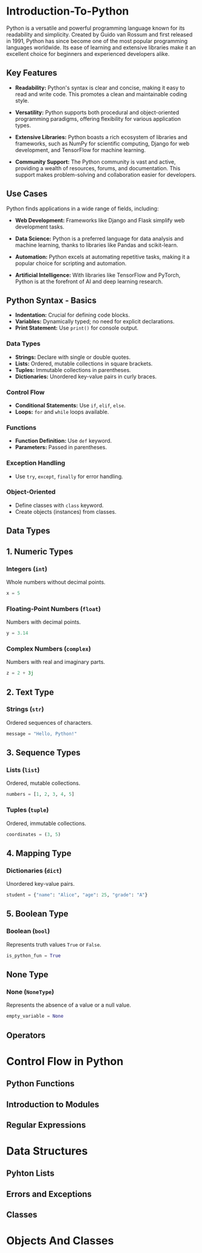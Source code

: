 # Introduction-To-Python

Python is a versatile and powerful programming language known for its readability and simplicity. Created by Guido van Rossum and first released in 1991, Python has since become one of the most popular programming languages worldwide. Its ease of learning and extensive libraries make it an excellent choice for beginners and experienced developers alike.

## Key Features

- **Readability:** Python's syntax is clear and concise, making it easy to read and write code. This promotes a clean and maintainable coding style.

- **Versatility:** Python supports both procedural and object-oriented programming paradigms, offering flexibility for various application types.

- **Extensive Libraries:** Python boasts a rich ecosystem of libraries and frameworks, such as NumPy for scientific computing, Django for web development, and TensorFlow for machine learning.

- **Community Support:** The Python community is vast and active, providing a wealth of resources, forums, and documentation. This support makes problem-solving and collaboration easier for developers.

## Use Cases

Python finds applications in a wide range of fields, including:

- **Web Development:** Frameworks like Django and Flask simplify web development tasks.

- **Data Science:** Python is a preferred language for data analysis and machine learning, thanks to libraries like Pandas and scikit-learn.

- **Automation:** Python excels at automating repetitive tasks, making it a popular choice for scripting and automation.

- **Artificial Intelligence:** With libraries like TensorFlow and PyTorch, Python is at the forefront of AI and deep learning research.

## Python Syntax - Basics

- **Indentation:** Crucial for defining code blocks.
- **Variables:** Dynamically typed; no need for explicit declarations.
- **Print Statement:** Use `print()` for console output.

### Data Types

- **Strings:** Declare with single or double quotes.
- **Lists:** Ordered, mutable collections in square brackets.
- **Tuples:** Immutable collections in parentheses.
- **Dictionaries:** Unordered key-value pairs in curly braces.

### Control Flow

- **Conditional Statements:** Use `if`, `elif`, `else`.
- **Loops:** `for` and `while` loops available.

### Functions

- **Function Definition:** Use `def` keyword.
- **Parameters:** Passed in parentheses.

### Exception Handling

- Use `try`, `except`, `finally` for error handling.

### Object-Oriented

- Define classes with `class` keyword.
- Create objects (instances) from classes.

## Data Types

## 1. Numeric Types

### Integers (`int`)

Whole numbers without decimal points.
```python
x = 5
```

### Floating-Point Numbers (`float`)

Numbers with decimal points.
```python
y = 3.14
```

### Complex Numbers (`complex`)

Numbers with real and imaginary parts.
```python
z = 2 + 3j
```

## 2. Text Type

### Strings (`str`)

Ordered sequences of characters.
```python
message = "Hello, Python!"
```

## 3. Sequence Types

### Lists (`list`)

Ordered, mutable collections.
```python
numbers = [1, 2, 3, 4, 5]
```

### Tuples (`tuple`)

Ordered, immutable collections.
```python
coordinates = (3, 5)
```

## 4. Mapping Type

### Dictionaries (`dict`)

Unordered key-value pairs.
```python
student = {"name": "Alice", "age": 25, "grade": "A"}
```

## 5. Boolean Type

### Boolean (`bool`)

Represents truth values `True` or `False`.
```python
is_python_fun = True
```

## None Type

### None (`NoneType`)

Represents the absence of a value or a null value.
```python
empty_variable = None
```


## Operators

# Control Flow in Python

## Python Functions

## Introduction to Modules

## Regular Expressions

# Data Structures

## Pyhton Lists

## Errors and Exceptions

## Classes

# Objects And Classes

